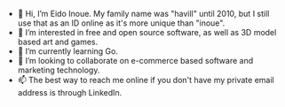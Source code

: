 - 👋 Hi, I’m Eido Inoue. My family name was "havill" until 2010, but I still use that as an ID online as it's more unique than "inoue".
- 👀 I’m interested in free and open source software, as well as 3D model based art and games.
- 🌱 I’m currently learning Go.
- 💞️ I’m looking to collaborate on e-commerce based software and marketing technology.
- 📫 The best way to reach me online if you don't have my private email address is through LinkedIn.

<!---
havill/havill is a ✨ special ✨ repository because its `README.md` (this file) appears on your GitHub profile.
You can click the Preview link to take a look at your changes.
--->
